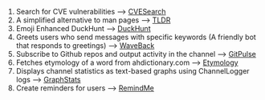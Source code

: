 1. Search for CVE vulnerabilities --> [CVESearch](https://github.com/spithash/Limnoria-Plugins/tree/main/CVESearch)
2. A simplified alternative to man pages --> [TLDR](https://github.com/spithash/Limnoria-Plugins/tree/main/TLDR)
3. Emoji Enhanced DuckHunt --> [DuckHunt](https://github.com/spithash/Limnoria-Plugins/tree/main/DuckHunt)
4. Greets users who send messages with specific keywords (A friendly bot that responds to greetings) --> [WaveBack](https://github.com/spithash/Limnoria-Plugins/tree/main/WaveBack)
5. Subscribe to Github repos and output activity in the channel --> [GitPulse](https://github.com/spithash/Limnoria-Plugins/tree/main/GitPulse)
6. Fetches etymology of a word from ahdictionary.com --> [Etymology](https://github.com/spithash/Limnoria-Plugins/tree/main/Etymology)
7. Displays channel statistics as text-based graphs using ChannelLogger logs --> [GraphStats](https://github.com/spithash/Limnoria-Plugins/tree/main/GraphStats)
8. Create reminders for users --> [RemindMe](https://github.com/spithash/Limnoria-Plugins/tree/main/RemindMe)

